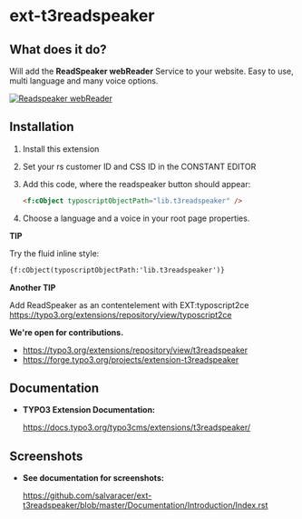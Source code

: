 # ext-t3readspeaker


## What does it do?

Will add the **ReadSpeaker webReader** Service to your website. Easy to use, multi language and many voice options.

[![Readspeaker webReader](http://img-ak.verticalresponse.com/media/f/3/a/f3a027ab0e/32430ba437/59fd45a3d7/library/ReadSpeaker-webReader-video-screenshot.jpg)](https://www.youtube.com/watch?v=zMtpLuOJ3m8)


## Installation

1.  Install this extension
2.  Set your rs customer ID and CSS ID in the CONSTANT EDITOR
3.  Add this code, where the readspeaker button should appear:

    ```html
    <f:cObject typoscriptObjectPath="lib.t3readspeaker" />
    ```
4.  Choose a language and a voice in your root page properties.


**TIP**

Try the fluid inline style:

```html
{f:cObject(typoscriptObjectPath:'lib.t3readspeaker')}
```

**Another TIP**

Add ReadSpeaker as an contentelement with EXT:typoscript2ce
https://typo3.org/extensions/repository/view/typoscript2ce


**We're open for contributions.**

- https://typo3.org/extensions/repository/view/t3readspeaker
- https://forge.typo3.org/projects/extension-t3readspeaker


## Documentation

-   **TYPO3 Extension Documentation:**

    https://docs.typo3.org/typo3cms/extensions/t3readspeaker/

## Screenshots

-   **See documentation for screenshots:**

    https://github.com/salvaracer/ext-t3readspeaker/blob/master/Documentation/Introduction/Index.rst

